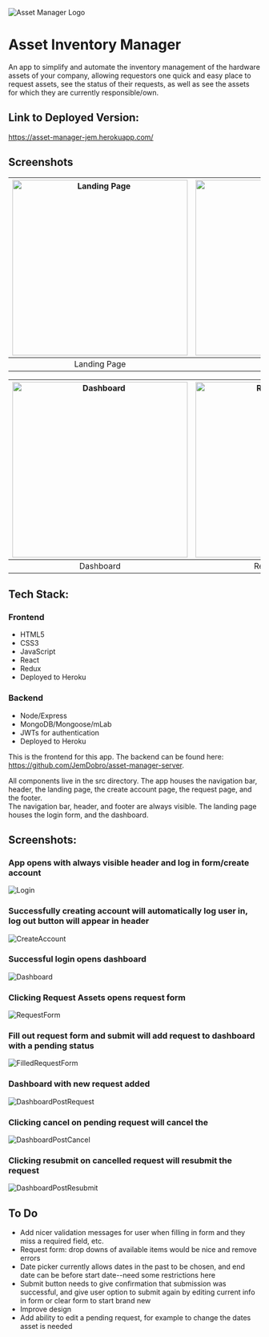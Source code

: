 ![Asset Manager Logo][logo]

[logo]: img/icon-left-font-cropped-readme.png

# Asset Inventory Manager
An app to simplify and automate the inventory management of the hardware assets of your company, allowing requestors one quick and easy place to request assets, see the status of their requests, as well as see the assets for which they are currently responsible/own. 

## Link to Deployed Version:
https://asset-manager-jem.herokuapp.com/

## Screenshots
| <img alt="Landing Page" src="img/LandingPage.PNG" width="350"> | <img alt="Registration" src="img/Registration.PNG" width="350"> | <img alt="LogIn" src="img/LogIn.PNG" width="350"> |
|:---:|:---:|:---:|
| Landing Page | Registration | Login |

| <img alt="Dashboard" src="img/Dashboard.PNG" width="350"> | <img alt="Request Assets" src="img/RequestAssets.PNG" width="350"> | <img alt="Request Assets Dashboard" src="img/RequestAssetsDashboard.PNG" width="350"> |
|:---:|:---:|:---:|
| Dashboard | Request Assets | Request Assets with Dashboard |

## Tech Stack:
### Frontend

  * HTML5
  * CSS3
  * JavaScript
  * React
  * Redux
  * Deployed to Heroku

### Backend

  * Node/Express
  * MongoDB/Mongoose/mLab
  * JWTs for authentication
  * Deployed to Heroku

This is the frontend for this app.  The backend can be found here: https://github.com/JemDobro/asset-manager-server.

All components live in the src directory. 
The app houses the navigation bar, header, the landing page, the create account page, the request page, and the footer.  
The navigation bar, header, and footer are always visible.
The landing page houses the login form, and the dashboard.

## Screenshots:
### App opens with always visible header and log in form/create account

![Login](img/LogIn.PNG)

### Successfully creating account will automatically log user in, log out button will appear in header

![CreateAccount](img/CreateAccount.PNG)

### Successful login opens dashboard

![Dashboard](img/Dashboard1.PNG)

### Clicking Request Assets opens request form

![RequestForm](img/RequestForm.PNG)

### Fill out request form and submit will add request to dashboard with a pending status

![FilledRequestForm](img/FilledRequestForm.PNG)

### Dashboard with new request added

![DashboardPostRequest](img/DashboardPostRequest.PNG)

### Clicking cancel on pending request will cancel the 

![DashboardPostCancel](img/DashboardPostCancel.PNG)

### Clicking resubmit on cancelled request will resubmit the request

![DashboardPostResubmit](img/DashboardPostResubmit.PNG)

## To Do

  * Add nicer validation messages for user when filling in form and they miss a required field, etc.
  * Request form: drop downs of available items would be nice and remove errors
  * Date picker currently allows dates in the past to be chosen, and end date can be before start date--need some restrictions here
  * Submit button needs to give confirmation that submission was successful, and give user option to submit again by editing current info in form or clear form to start brand new
  * Improve design
  * Add ability to edit a pending request, for example to change the dates asset is needed